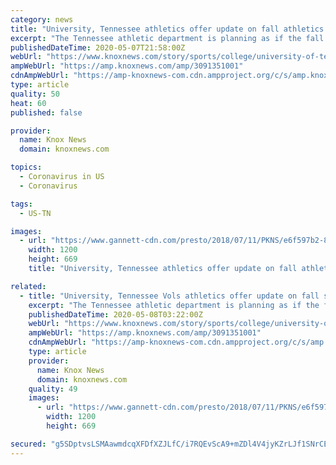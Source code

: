 ```yaml
---
category: news
title: "University, Tennessee athletics offer update on fall athletics amid uncertainty of pandemic"
excerpt: "The Tennessee athletic department is planning as if the fall sports season will unfold as scheduled, while making clear that nothing has been decided."
publishedDateTime: 2020-05-07T21:58:00Z
webUrl: "https://www.knoxnews.com/story/sports/college/university-of-tennessee/football/2020/05/07/tennessee-vols-athletics-university-football-season-2020-coronavirus/3091351001/"
ampWebUrl: "https://amp.knoxnews.com/amp/3091351001"
cdnAmpWebUrl: "https://amp-knoxnews-com.cdn.ampproject.org/c/s/amp.knoxnews.com/amp/3091351001"
type: article
quality: 50
heat: 60
published: false

provider:
  name: Knox News
  domain: knoxnews.com

topics:
  - Coronavirus in US
  - Coronavirus

tags:
  - US-TN

images:
  - url: "https://www.gannett-cdn.com/presto/2018/07/11/PKNS/e6f597b2-802a-4690-afb6-ba9994a99e15-utky13_MP_14141.JPG?auto=webp&crop=4287,2391,x0,y0&format=pjpg&width=1200"
    width: 1200
    height: 669
    title: "University, Tennessee athletics offer update on fall athletics amid uncertainty of pandemic"

related:
  - title: "University, Tennessee Vols athletics offer update on fall sports amid uncertainty of pandemic"
    excerpt: "The Tennessee athletic department is planning as if the fall sports season will unfold as scheduled, while making clear that nothing has been decided."
    publishedDateTime: 2020-05-08T03:22:00Z
    webUrl: "https://www.knoxnews.com/story/sports/college/university-of-tennessee/football/2020/05/07/tennessee-vols-athletics-university-football-season-2020-coronavirus/3091351001/"
    ampWebUrl: "https://amp.knoxnews.com/amp/3091351001"
    cdnAmpWebUrl: "https://amp-knoxnews-com.cdn.ampproject.org/c/s/amp.knoxnews.com/amp/3091351001"
    type: article
    provider:
      name: Knox News
      domain: knoxnews.com
    quality: 49
    images:
      - url: "https://www.gannett-cdn.com/presto/2018/07/11/PKNS/e6f597b2-802a-4690-afb6-ba9994a99e15-utky13_MP_14141.JPG?auto=webp&crop=4287,2391,x0,y0&format=pjpg&width=1200"
        width: 1200
        height: 669

secured: "g5SDptvsLSMAawmdcqXFDfXZJLfC/i7RQEvScA9+mZDl4V4jyKZrLJf1SNrCEusIxTbwkltn+QQGyirf6STagmbUYItzX4IYuq0XrWP/t8GmEc/+/xH5gUlCHrid1x+IHfpETM7aMWpG38CYe7hMblF/JFzJrq6R2eHd+gkXf7sf1J5w1wE3xNawKfXOHN8iL6o1Fc69hqJLuK1w9iu8ml8dqCJZxjhhMxoe0GLQkOC9K2OMxxFg7Jn/Zhfr7lh8eyk+e3+AxVV1QG2xTPEeJyocZHqBQYEN8jDtGTXQgK2baJhnYTutLBQ8OBeSSfp66H/ACyPiRyPdvFJ7JLSmhSeRjaUA8xbvxdPYXvpVyY3o0S5PXAM9sDN6AnkO59ywufKLXNNdjPwCek01IKgFSQgaTqQxzJfumXi2PADGZJcDmCh5nAeqHVoKA6FAo+uJceU+Up+KvxeoS5e76soga1hoxdGqKNCChoSe9IftX4Y=;c7i5yx1MX09qbGgBJG5HwQ=="
---
```


